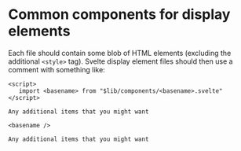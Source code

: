 # Common components for display elements

Each file should contain some blob of HTML elements (excluding the additional
`<style>` tag). Svelte display element files should then use a comment with
something like:

```svelte
<script>
   import <basename> from "$lib/components/<basename>.svelte"
</script>

Any additional items that you might want

<basename />

Any additional items that you might want
```
